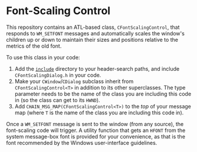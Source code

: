 # Font-Scaling Control

This repository contains an ATL-based class, `CFontScalingControl`, that responds to `WM_SETFONT`
messages and automatically scales the window's children up or down to maintain their sizes and
positions relative to the metrics of the old font.

To use this class in your code:

1. Add the [`include`](./include) directory to your header-search paths, and include `CFontScalingDialog.h` in your code.
1. Make your `CWindow`/`CDialog` subclass inherit from `CFontScalingControl<T>` in addition to its other superclasses. The type parameter needs to be the name of the class you are including this code in (so the class can get to its `HWND`).
1. Add `CHAIN_MSG_MAP(CFontScalingControl<T>)` to the _top_ of your message map (where `T` is the name of the class you are including this code in).

Once a `WM_SETFONT` message is sent to the window (from any source), the font-scaling code will trigger.
A utility function that gets an `HFONT` from the system message-box font is provided for your convenience,
as that is the font recommended by the Windows user-interface guidelines.
